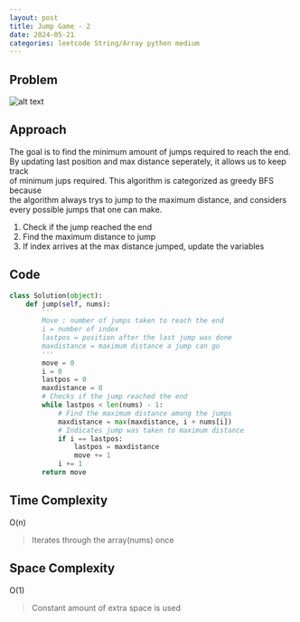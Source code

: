 ```yaml
---
layout: post
title: Jump Game - 2
date: 2024-05-21
categories: leetcode String/Array python medium
---
```

## Problem
![alt text](/blog/public/img/JumpGame2.png)

## Approach
The goal is to find the minimum amount of jumps required to reach the end.  
By updating last position and max distance seperately, it allows us to keep track  
of minimum jups required. This algorithm is categorized as greedy BFS because  
the algorithm always trys to jump to the maximum distance, and considers  
every possible jumps that one can make.  

1. Check if the jump reached the end
2. Find the maximum distance to jump
3. If index arrives at the max distance jumped, update the variables

## Code
```python
class Solution(object):
    def jump(self, nums):
        '''
        Move : number of jumps taken to reach the end
        i = number of index
        lastpos = position after the last jump was done
        maxdistance = maximum distance a jump can go
        '''
        move = 0
        i = 0
        lastpos = 0
        maxdistance = 0
        # Checks if the jump reached the end
        while lastpos < len(nums) - 1:
            # Find the maximum distance among the jumps
            maxdistance = max(maxdistance, i + nums[i])
            # Indicates jump was taken to maximum distance
            if i == lastpos:
                lastpos = maxdistance
                move += 1
            i += 1
        return move
```
## Time Complexity
O(n)
> Iterates through the array(nums) once

## Space Complexity
O(1)
> Constant amount of extra space is used